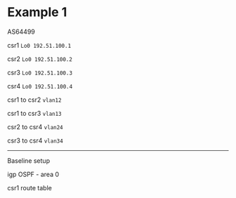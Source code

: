 # Example 1

AS64499

csr1 ```Lo0 192.51.100.1```

csr2 ```Lo0 192.51.100.2```

csr3 ```Lo0 192.51.100.3```

csr4 ```Lo0 192.51.100.4```


csr1 to csr2 ```vlan12```

csr1 to csr3 ```vlan13```

csr2 to csr4 ```vlan24```

csr3 to csr4 ```vlan34```

-----------

Baseline setup

igp OSPF - area 0


csr1 route table

```

```






